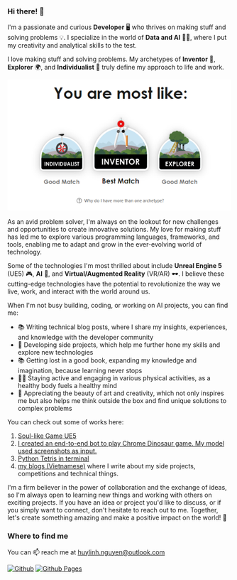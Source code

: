 ### Hi there! 👋

I'm a passionate and curious **Developer** 🖥️ who thrives on making stuff and solving problems 💡. I specialize in the world of **Data and AI** 🧠🤖, where I put my creativity and analytical skills to the test. 

I love making stuff and solving problems. My archetypes of **Inventor** 🔧, **Explorer** 🌍, and **Individualist** 🦄 truly define my approach to life and work.

![My Trait](/my-trait.png)

As an avid problem solver, I'm always on the lookout for new challenges and opportunities to create innovative solutions. My love for making stuff has led me to explore various programming languages, frameworks, and tools, enabling me to adapt and grow in the ever-evolving world of technology.

Some of the technologies I'm most thrilled about include **Unreal Engine 5** (UE5) 🎮, **AI** 🤖, and **Virtual/Augmented Reality** (VR/AR) 🕶️. I believe these cutting-edge technologies have the potential to revolutionize the way we live, work, and interact with the world around us.

When I'm not busy building, coding, or working on AI projects, you can find me:

- 📚 Writing technical blog posts, where I share my insights, experiences, and knowledge with the developer community
- 🚀 Developing side projects, which help me further hone my skills and explore new technologies
- 📚 Getting lost in a good book, expanding my knowledge and imagination, because learning never stops
- 🏃‍♂️ Staying active and engaging in various physical activities, as a healthy body fuels a healthy mind
- 🎨 Appreciating the beauty of art and creativity, which not only inspires me but also helps me think outside the box and find unique solutions to complex problems

You can check out some of works here:

1. [Soul-like Game UE5](https://github.com/Tulip4attoo/Soul-like-Game-UE5)
2. [I created an end-to-end bot to play Chrome Dinosaur game. My model used screenshots as input.](https://github.com/Tulip4attoo/chrome_trex)
3. [Python Tetris in terminal](https://github.com/yourusername/project3)
4. [my blogs (Vietnamese)](https://tulip4attoo.github.io/) where I write about my side projects, competitions and technical things.


I'm a firm believer in the power of collaboration and the exchange of ideas, so I'm always open to learning new things and working with others on exciting projects. If you have an idea or project you'd like to discuss, or if you simply want to connect, don't hesitate to reach out to me. Together, let's create something amazing and make a positive impact on the world! 🚀

### Where to find me
You can 📫 reach me at huylinh.nguyen@outlook.com 

<p>
<a href="https://github.com/tulip4attoo" target="_blank"><img alt="Github" src="https://img.shields.io/badge/GitHub-%2312100E.svg?&style=for-the-badge&logo=Github&logoColor=white" /></a> 
<a href="https://tulip4attoo.github.io/" target="_blank"><img alt="Github Pages" src="https://img.shields.io/static/v1?style=for-the-badge&message=GitHub+Pages&color=222222&logo=GitHub+Pages&logoColor=FFFFFF&label=" /></a>
</p>
